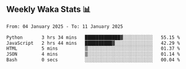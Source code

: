 ## Weekly Waka Stats 📊
<!--START_SECTION:waka-->

```txt
From: 04 January 2025 - To: 11 January 2025

Python       3 hrs 34 mins   █████████████▓░░░░░░░░░░░   55.15 %
JavaScript   2 hrs 44 mins   ██████████▓░░░░░░░░░░░░░░   42.29 %
HTML         5 mins          ▒░░░░░░░░░░░░░░░░░░░░░░░░   01.37 %
JSON         4 mins          ▒░░░░░░░░░░░░░░░░░░░░░░░░   01.14 %
Bash         0 secs          ░░░░░░░░░░░░░░░░░░░░░░░░░   00.04 %
```

<!--END_SECTION:waka-->

<!--

Here are some ideas to get you started:

- 🔭 I’m currently working on (way to add branches committed on)
- 🌱 I’m currently learning Web Frameworks and Machine Learning! (Lisp, JS (react & angular), Python, and __)
- 💬 Ask me about ...
- 📫 How to reach me: 
- 😄 Pronouns: He/Him/His
- ⚡ Fun fact: ...

that-recsys-lab
-->
